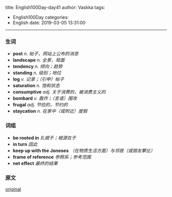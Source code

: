 title: English100Day-day41
author: Vaskka
tags:
  - English100Day
categories:
  - English
date: 2019-03-05 13:31:00
---
### 生词

+ **post** *n. 帖子，网站上公布的消息*
+ **landscape** *n. 全景，局面*
+ **tendency** *n. 倾向；趋势*
+ **standing** *n. 级别；地位*
+ **log** *v. 记录；（引申）帖子*
+ **saturation** *n. 饱和状态*
+ **consumptive** *adj. 关于消费的，被消费主义的*
+ **bombard** *v. 轰炸；（言语）围攻*
+ **frugal** *adj. 节俭的，节约的*
+ **staycation** *n. 在家中（或附近）度假*

### 词组

+ **be rooted in** *扎根于；根源在于*
+ **in turn** *因此*
+ **keep up with the Joneses** *（在物质生活方面）与邻居（或朋友攀比）*
+ **frame of reference** *参照系；参考范围*
+ **net effect** *最终的结果*

### 原文

[original]( https://www.washingtonpost.com/us-policy/2019/02/19/your-friends-social-media-posts-are-making-you-spend-more-money-researchers-say/?utm_term=.68acda899c57)